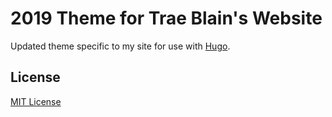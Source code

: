 # 2019 Theme for Trae Blain's Website

Updated theme specific to my site for use with [Hugo](http://gohugo.io).  

## License

[MIT License](http://oswaldoacauan.mit-license.org/)
